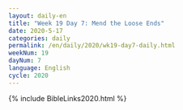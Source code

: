 ```yaml
---
layout: daily-en
title: "Week 19 Day 7: Mend the Loose Ends"
date: 2020-5-17 
categories: daily
permalink: /en/daily/2020/wk19-day7-daily.html
weekNum: 19
dayNum: 7
language: English
cycle: 2020
---
```

{% include BibleLinks2020.html %}
